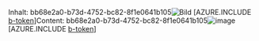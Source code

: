 <span data-ttu-id="acd8d-101">Inhalt: bb68e2a0-b73d-4752-bc82-8f1e0641b105![Bild](40df6498-e984-4ad7-a8b4-5a6bfab8b959.png)
[AZURE.INCLUDE [b-token](7ac3e336-9d47-4cbf-8628-fb5a29bec628.md)]</span><span class="sxs-lookup"><span data-stu-id="acd8d-101">Content: bb68e2a0-b73d-4752-bc82-8f1e0641b105![image](40df6498-e984-4ad7-a8b4-5a6bfab8b959.png)
[AZURE.INCLUDE [b-token](7ac3e336-9d47-4cbf-8628-fb5a29bec628.md)]</span></span>
